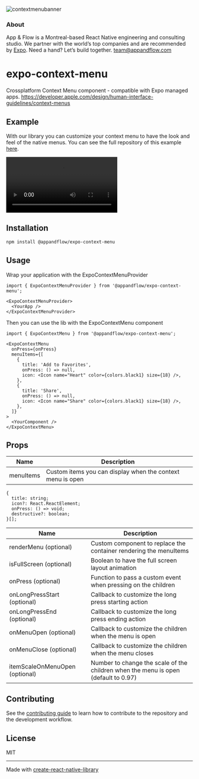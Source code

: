 ![contextmenubanner](https://github.com/user-attachments/assets/e16da645-d2b1-4a98-8dad-b30cbfb202cf)
### About
App & Flow is a Montreal-based React Native engineering and consulting studio. We partner with the world’s top companies and are recommended by [Expo](https://expo.dev/consultants). Need a hand? Let’s build together. team@appandflow.com

# expo-context-menu

Crossplatform Context Menu component - compatible with Expo managed apps.
https://developer.apple.com/design/human-interface-guidelines/context-menus

## Example

With our library you can customize your context menu to have the look and feel of the native menus. You can see the full repository of this example [here](https://github.com/AppAndFlow/expo-context-menu-demo).

 <video src="https://github.com/user-attachments/assets/f67be9ec-4b58-4adc-8069-d66c357df7b3"> |

## Installation

```sh
npm install @appandflow/expo-context-menu
```

## Usage

Wrap your application with the ExpoContextMenuProvider

```tsx
import { ExpoContextMenuProvider } from '@appandflow/expo-context-menu';

<ExpoContextMenuProvider>
  <YourApp />
</ExpoContextMenuProvider>
```

Then you can use the lib with the ExpoContextMenu component

```tsx
import { ExpoContextMenu } from '@appandflow/expo-context-menu';

<ExpoContextMenu
  onPress={onPress}
  menuItems={[
    {
      title: 'Add to Favorites',
      onPress: () => null,
      icon: <Icon name="Heart" color={colors.black1} size={18} />,
    },
    {
      title: 'Share',
      onPress: () => null,
      icon: <Icon name="Share" color={colors.black1} size={18} />,
    },
  ]}
>
  <YourComponent />
</ExpoContextMenu>
```

## Props

| Name | Description |
| ---- | ----------- |
| menuItems | Custom items you can display when the context menu is open |
```tsx
{
  title: string;
  icon?: React.ReactElement;
  onPress: () => void;
  destructive?: boolean;
}[];
```
| Name | Description |
| ---- | ----------- |
| renderMenu (optional) | Custom component to replace the container rendering the menuItems |
| isFullScreen (optional) | Boolean to have the full screen layout animation |
| onPress (optional) | Function to pass a custom event when pressing on the children |
| onLongPressStart (optional) | Callback to customize the long press starting action |
| onLongPressEnd (optional) | Callback to customize the long press ending action |
| onMenuOpen (optional) | Callback to customize the children when the menu is open |
| onMenuClose (optional) | Callback to customize the children when the menu closes | 
| itemScaleOnMenuOpen (optional) | Number to change the scale of the children when the menu is open (default to 0.97) |


## Contributing

See the [contributing guide](CONTRIBUTING.md) to learn how to contribute to the repository and the development workflow.

## License

MIT

---

Made with [create-react-native-library](https://github.com/callstack/react-native-builder-bob)
